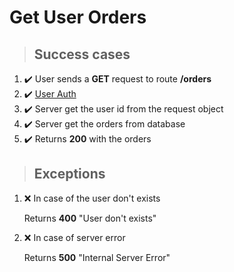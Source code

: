 # Get User Orders

> ## Success cases

1. :heavy_check_mark: User sends a **GET** request to route **/orders**
2. :heavy_check_mark: [User Auth](./user_auth.md)
3. :heavy_check_mark: Server get the user id from the request object
4. :heavy_check_mark: Server get the orders from database
5. :heavy_check_mark: Returns **200** with the orders


> ## Exceptions

1. :x: In case of the user don't exists

    Returns **400** "User don't exists"

3. :x: In case of server error

    Returns **500** "Internal Server Error"